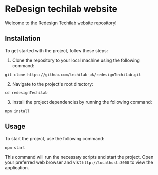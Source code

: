 # ReDesign techilab website

Welcome to the  Redesign Techilab website repository! 

## Installation

To get started with the project, follow these steps:

1. Clone the repository to your local machine using the following command:

```git clone https://github.com/techilab-pk/redesignTechilab.git```

2. Navigate to the project's root directory:

```cd redesignTechilab```

3. Install the project dependencies by running the following command:

```npm install```

## Usage

To start the project, use the following command:

```npm start```

This command will run the necessary scripts and start the project. Open your preferred web browser and visit `http://localhost:3000` to view the application.



